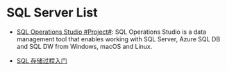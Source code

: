 # SQL Server List

- [SQL Operations Studio #Project#](https://github.com/Microsoft/sqlopsstudio): SQL Operations Studio is a data management tool that enables working with SQL Server, Azure SQL DB and SQL DW from Windows, macOS and Linux.

- [SQL 存储过程入门](http://www.cnblogs.com/lideng/archive/2013/04/11/3013966.html)

